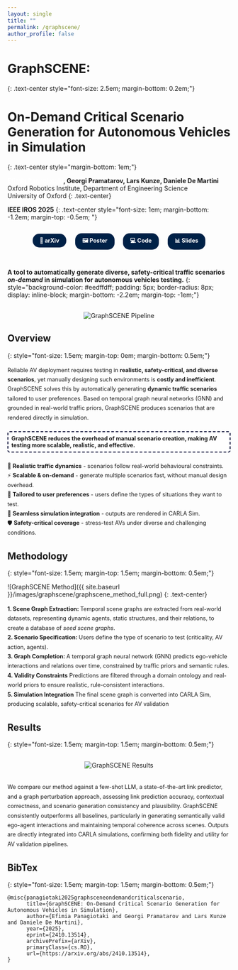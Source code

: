 ```yaml
---
layout: single
title: ""
permalink: /graphscene/
author_profile: false
---
```


<style>
  .masthead { display: none !important; }
  a { color: white !important; }
  a:hover { color: white !important; }
  a:visited { color: white !important; }
</style>

# GraphSCENE: 
{: .text-center style="font-size: 2.5em; margin-bottom: 0.2em;"}

# On-Demand Critical Scenario Generation for Autonomous Vehicles in Simulation
{: .text-center style="margin-bottom: 1em;"}

**[Efimia Panagiotaki](https://efimiap.github.io/), Georgi Pramatarov, Lars Kunze, Daniele De Martini**<br/>
Oxford Robotics Institute, Department of Engineering Science<br/>University of Oxford
{: .text-center}


**IEEE IROS 2025**
{: .text-center style="font-size: 1em; margin-bottom: -1.2em; margin-top: -0.5em; "}





<div style="text-align: center; margin-top: 2em; margin-bottom: 3em;">
  <a href="https://arxiv.org/abs/2410.13514" style="display: inline-block; background-color: #002147; color: white !important; padding: 8px 16px; margin: 0 8px; border-radius: 15px; font-weight: bold; text-decoration: none; font-size: 0.9em;">📄 arXiv</a>
  <a href="{{ site.baseurl }}/images/graphscene/GraphSCENE Poster.png" target="_blank" style="display: inline-block; background-color: #002147; color: white !important; padding: 8px 16px; margin: 0 8px; border-radius: 15px; font-weight: bold; text-decoration: none; font-size: 0.9em;">🖼️ Poster</a>
  <a href="/coming-soon/" style="display: inline-block; background-color: #002147; color: white !important; padding: 8px 16px; margin: 0 8px; border-radius: 15px; font-weight: bold; text-decoration: none; font-size: 0.9em;">💻 Code</a>
  <a href="/coming-soon/" style="display: inline-block; background-color: #002147; color: white !important; padding: 8px 16px; margin: 0 8px; border-radius: 15px; font-weight: bold; text-decoration: none; font-size: 0.9em;">📊 Slides</a>
</div>

**A tool to automatically generate diverse, safety-critical traffic scenarios *on-demand* in simulation for autonomous vehicles testing.**
{: style="background-color: #eedffdff; padding: 5px; border-radius: 8px; display: inline-block; margin-bottom: -2.2em; margin-top: -1em;"}

<div style="text-align: center; margin: 30px 0;">
  <img src="{{ site.baseurl }}/images/graphscene/pipeline_graphscene_narrow_compressed.gif" alt="GraphSCENE Pipeline" style="max-width: 100%; height: auto;">
</div>

<!-- <div style="text-align: center; margin: 30px 0;">
  <div style="display: inline-block; margin: 10px 15px;">
    <img src="{{ site.baseurl }}/images/graphscene/avstopnearcollision.png" alt="AV Stop Near Collision" style="width: 350px; height: auto;">
    <p style="font-style: italic; text-align: center; margin-top: 5px; font-size: 0.8em;">Action: AV-Stop, Criticality: Near Collision</p>
  </div>
  <div style="display: inline-block; margin: 10px 15px;">
    <img src="{{ site.baseurl }}/images/graphscene/avturnright.png" alt="AV Turn Right" style="width: 350px; height: auto;">
    <p style="font-style: italic; text-align: center; margin-top: 5px; font-size: 0.8em;">Action: AV-TurnRight, Criticality: Visible</p>
  </div>
</div> -->


## Overview
{: style="font-size: 1.5em; margin-top: 0em; margin-bottom: 0.5em;"}
<!-- ![GraphSCENE Overview]({{ site.baseurl }}/images/graphscene/graphscene_small_horizontal.png)
{: .text-center} -->
<div style="line-height: 1.7; margin-bottom: 10px; font-size: 0.9em;">
Reliable AV deployment requires testing in <b>realistic, safety-critical, and diverse scenarios</b>, yet manually designing such environments is <b>costly and inefficient</b>.  <br/>
GraphSCENE solves this by automatically generating <b>dynamic traffic scenarios</b> tailored to user preferences. Based on temporal graph neural networks (GNN) and grounded in real-world traffic priors, GraphSCENE produces scenarios that are rendered directly in simulation.
</div>
<div style="border: 2px dashed rgba(6, 10, 51, 1); padding: 7px; margin: 20px 0; background-color: #ffffffff; border-radius: 5px;font-size: 0.9em;">
<b>GraphSCENE reduces the overhead of manual scenario creation, making AV testing more scalable, realistic, and effective.</b>
</div>


<div style="line-height: 1.7; margin-bottom: 10px; font-size: 0.9em;">
🚦 <b>Realistic traffic dynamics</b> - scenarios follow real-world behavioural constraints.<br/>
⚡  <b>Scalable & on-demand</b> - generate multiple scenarios fast, without manual design overhead.<br/>
🎯 <b>Tailored to user preferences</b> - users define the types of situations they want to test.<br/>
🧩 <b>Seamless simulation integration</b> - outputs are rendered in CARLA Sim.<br/>
🛡️ <b>Safety-critical coverage</b> - stress-test AVs under diverse and challenging conditions.
</div>


## Methodology
{: style="font-size: 1.5em; margin-top: 1.5em; margin-bottom: 0.5em;"}

![GraphSCENE Method]({{ site.baseurl }}/images/graphscene/graphscene_method_full.png)
{: .text-center}

<div style="line-height: 1.7; margin-bottom: 10px; font-size: 0.9em;">
<b>1. Scene Graph Extraction: </b>
Temporal scene graphs are extracted from real-world datasets, representing dynamic agents, static structures, and their relations, to create a database of <em>seed scene graphs</em>.<br/>
<b>2. Scenario Specification: </b>
Users define the type of scenario to test (criticality, AV action, agents).<br/>
<b>3. Graph Completion: </b>
A temporal graph neural network (GNN) predicts ego-vehicle interactions and relations over time, constrained by traffic priors and semantic rules.<br/>
<b>4. Validity Constraints</b>
Predictions are filtered through a domain ontology and real-world priors to ensure realistic, rule-consistent interactions.<br/>
<b>5. Simulation Integration</b>
The final scene graph is converted into CARLA Sim, producing scalable, safety-critical scenarios for AV validation
</div>

<!-- <div style="text-align: center; margin: 30px 0;">
  <div style="display: inline-block; margin: 10px 15px;">
    <img src="{{ site.baseurl }}/images/graphscene/avmovenear.png" alt="AV Move Near" style="width: 350px; height: auto;">
  </div>
  <div style="display: inline-block; margin: 10px 15px;">
    <img src="{{ site.baseurl }}/images/graphscene/avstopnear.png" alt="AV Stop Near" style="width: 350px; height: auto;">
  </div>
</div> -->



## Results
{: style="font-size: 1.5em; margin-top: 1.5em; margin-bottom: 0.5em;"}

<div style="text-align: center; margin: 30px 0;">
  <img src="{{ site.baseurl }}/images/graphscene/GraphScene_results_compressed.gif" alt="GraphSCENE Results" style="max-width: 100%; height: auto;">
</div>

<div style="line-height: 1.7; margin-bottom: 10px; font-size: 0.9em;">
We compare our method against a few-shot LLM, a state-of-the-art link predictor, and a graph perturbation approach, assessing link prediction accuracy, contextual correctness, and scenario generation consistency and plausibility. GraphSCENE consistently outperforms all baselines, particularly in generating semantically valid ego-agent interactions and maintaining temporal coherence across scenes. Outputs are directly integrated into CARLA simulations, confirming both fidelity and utility for AV validation pipelines.
</div>




## BibTex
{: style="font-size: 1.5em; margin-top: 1.5em; margin-bottom: 0.5em;"}

```
@misc{panagiotaki2025graphsceneondemandcriticalscenario,
      title={GraphSCENE: On-Demand Critical Scenario Generation for Autonomous Vehicles in Simulation}, 
      author={Efimia Panagiotaki and Georgi Pramatarov and Lars Kunze and Daniele De Martini},
      year={2025},
      eprint={2410.13514},
      archivePrefix={arXiv},
      primaryClass={cs.RO},
      url={https://arxiv.org/abs/2410.13514}, 
}
```